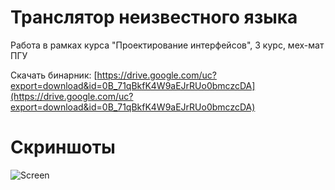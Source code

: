 Транслятор неизвестного языка
==========

Работа в рамках курса "Проектирование интерфейсов", 3 курс, мех-мат ПГУ

Скачать бинарник: [https://drive.google.com/uc?export=download&id=0B_71qBkfK4W9aEJrRUo0bmczcDA](https://drive.google.com/uc?export=download&id=0B_71qBkfK4W9aEJrRUo0bmczcDA)

Скриншоты
==
![Screen](https://drive.google.com/uc?export=download&id=0B_71qBkfK4W9WU10QTd3MHhhVHM)
